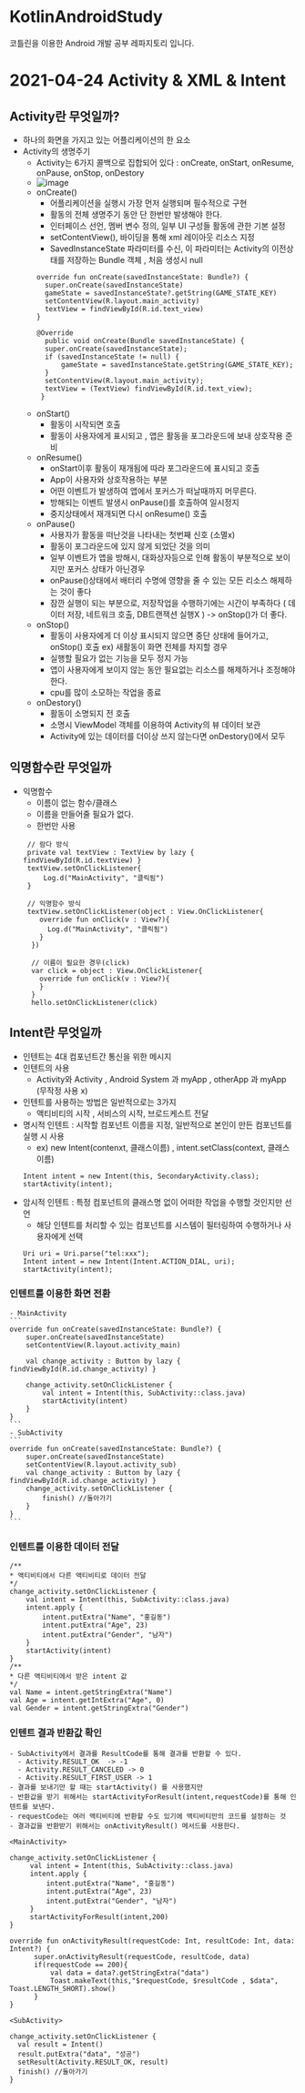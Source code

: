 # KotlinAndroidStudy
코틀린을 이용한 Android 개발 공부 레파지토리 입니다.

# 2021-04-24  Activity & XML & Intent

## Activity란 무엇일까?
- 하나의 화면을 가지고 있는 어플리케이션의 한 요소
- Activity의 생명주기
  - Activity는 6가지 콜백으로 집합되어 있다 : onCreate, onStart, onResume, onPause, onStop, onDestory
  - ![image](https://user-images.githubusercontent.com/81352078/115957873-e943f600-a53f-11eb-8d42-f04de43189ba.png)
  - onCreate() 
    - 어플리케이션을 실행시 가장 먼저 실행되며 필수적으로 구현
    - 활동의 전체 생명주기 동안 단 한번만 발생해야 한다.
    - 인터페이스 선언, 멤버 변수 정의, 일부 UI 구성들 활동에 관한 기본 설정
    - setContentView(), 바이딩을 통해 xml 레이아웃 리소스 지정
    - SavedInstanceState 파라미터를 수신, 이 파라미터는 Activity의 이전상태를 저장하는 Bundle 객체 , 처음 생성시 null
    ```
    override fun onCreate(savedInstanceState: Bundle?) {
      super.onCreate(savedInstanceState)
      gameState = savedInstanceState?.getString(GAME_STATE_KEY)
      setContentView(R.layout.main_activity)
      textView = findViewById(R.id.text_view)
    }
    
    @Override
      public void onCreate(Bundle savedInstanceState) {
      super.onCreate(savedInstanceState);
      if (savedInstanceState != null) {
          gameState = savedInstanceState.getString(GAME_STATE_KEY);
      }
      setContentView(R.layout.main_activity);
      textView = (TextView) findViewById(R.id.text_view);
     }
    ```
  - onStart()
    - 활동이 시작되면 호출
    - 활동이 사용자에게 표시되고 , 앱은 활동을 포그라운드에 보내 상호작용 준비
  - onResume()
    - onStart이후 활동이 재개됨에 따라 포그라운드에 표시되고 호출
    - App이 사용자와 상호작용하는 부분
    - 어떤 이벤트가 발생하여 앱에서 포커스가 떠날때까지 머무른다.
    - 방해되는 이벤트 발생시 onPause()를 호출하여 일시정지
    - 중지상태에서 재개되면 다시 onResume() 호출
  - onPause()
    - 사용자가 활동을 떠난것을 나타내는 첫번째 신호 (소멸x)
    - 활동이 포그라운드에 있지 않게 되었단 것을 의미
    - 일부 이벤트가 앱을 방해시, 대화상자등으로 인해 활동이 부분적으로 보이지만 포커스 상태가 아닌경우
    - onPause()상태에서 배터리 수명에 영향을 줄 수 있는 모든 리소스 해제하는 것이 좋다
    - 잠깐 실행이 되는 부분으로, 저장작업을 수행하기에는 시간이 부족하다 ( 데이터 저장, 네트워크 호출, DB트랜잭션 실행X ) -> onStop()가 더 좋다.
  - onStop()
    - 활동이 사용자에게 더 이상 표시되지 않으면 중단 상태에 들어가고, onStop() 호출 ex) 새활동이 화면 전체를 차지할 경우
    - 실행할 필요가 없는 기능을 모두 정지 가능
    - 앱이 사용자에게 보이지 않는 동안 필요없는 리소스를 해제하거나 조정해야 한다. 
    - cpu를 많이 소모하는 작업을 종료
  - onDestory() 
    - 활동이 소명되지 전 호출
    - 소명시 ViewModel 객체를 이용하여 Activity의 뷰 데이터 보관
    - Activity에 있는 데이터를 더이상 쓰지 않는다면 onDestory()에서 모두 

## 익명함수란 무엇일까
  - 익명함수
    - 이름이 없는 함수/클래스
    - 이름을 만들어줄 필요가 없다.
    - 한번만 사용
    ```
     // 람다 방식
     private val textView : TextView by lazy { findViewById(R.id.textView) }
     textView.setOnClickListener{
         Log.d("MainActivity", "클릭됨")
     }
     
     // 익명함수 방식
     textView.setOnClickListener(object : View.OnClickListener{
        override fun onClick(v : View?){
          Log.d("MainActivity", "클릭됨")
        }
      })
      
      // 이름이 필요한 경우(click)
      var click = object : View.OnClickListener{
        override fun onClick(v : View?){
        }
      }
      hello.setOnClickListener(click)
    ```

## Intent란 무엇일까
  - 인텐트는 4대 컴포넌트간 통신을 위한 메시지
  - 인텐트의 사용
    - Activity와 Activity , Android System 과 myApp , otherApp 과 myApp (무작정 사용 x)
  - 인텐트를 사용하는 방법은 일반적으로는 3가지
    - 액티비티의 시작 , 서비스의 시작, 브로드케스트 전달
  - 명시적 인텐트 : 시작할 컴포넌트 이름을 지정, 일반적으로 본인이 만든 컴포넌트를 실행 시 사용
    - ex) new Intent(contenxt, 클래스이름) ,  intent.setClass(context, 클래스이름)
    ```
    Intent intent = new Intent(this, SecondaryActivity.class);
    startActivity(intent);
    ```
  - 암시적 인텐트 : 특정 컴포넌트의 클래스명 없이 어떠한 작업을 수행할 것인지만 선언
    - 해당 인텐트를 처리할 수 있는 컴포넌트를 시스템이 필터링하여 수행하거나 사용자에게 선택
    ```
    Uri uri = Uri.parse("tel:xxx");
    Intent intent = new Intent(Intent.ACTION_DIAL, uri);
    startActivity(intent);
    ```
  ### 인텐트를 이용한 화면 전환
    - MainActivity
    ```
    override fun onCreate(savedInstanceState: Bundle?) {
        super.onCreate(savedInstanceState)
        setContentView(R.layout.activity_main)

        val change_activity : Button by lazy { findViewById(R.id.change_activity) }

        change_activity.setOnClickListener {
            val intent = Intent(this, SubActivity::class.java)
            startActivity(intent)
        }
    }
    ```
    - SubActivity
    ```
    override fun onCreate(savedInstanceState: Bundle?) {
        super.onCreate(savedInstanceState)
        setContentView(R.layout.activity_sub)
        val change_activity : Button by lazy { findViewById(R.id.change_activity) }
        change_activity.setOnClickListener {
            finish() //돌아가기 
        }
    }
    ```
  ### 인텐트를 이용한 데이터 전달
  ```
  /**
  * 액티비티에서 다른 액티비티로 데이터 전달
  */
  change_activity.setOnClickListener {
      val intent = Intent(this, SubActivity::class.java)
      intent.apply {
          intent.putExtra("Name", "홍길동")
          intent.putExtra("Age", 23)
          intent.putExtra("Gender", "남자")
      }
      startActivity(intent)
  }
  /**
  * 다른 액티비티에서 받은 intent 값
  */
  val Name = intent.getStringExtra("Name")
  val Age = intent.getIntExtra("Age", 0)
  val Gender = intent.getStringExtra("Gender")  
  ```
  ### 인텐트 결과 반환값 확인
    - SubActivity에서 결과를 ResultCode를 통해 결과를 반환할 수 있다.
      - Activity.RESULT_OK  -> -1
      - Activity.RESULT_CANCELED -> 0
      - Activity.RESULT_FIRST_USER -> 1
    - 결과를 보내기만 할 때는 startActivity() 를 사용했지만 
    - 반환값을 받기 위해서는 startActivityForResult(intent,requestCode)를 통해 인텐트를 보낸다.
    - requestCode는 여러 액티비티에 반환할 수도 있기에 액티비티만의 코드를 설정하는 것
    - 결과값을 반환받기 위해서는 onActivityResult() 메서드를 사용한다.
    
  ```
  <MainActivity>
  
  change_activity.setOnClickListener {
       val intent = Intent(this, SubActivity::class.java)
       intent.apply {
           intent.putExtra("Name", "홍길동")
           intent.putExtra("Age", 23)
           intent.putExtra("Gender", "남자")
       }
       startActivityForResult(intent,200)
  }
  
  override fun onActivityResult(requestCode: Int, resultCode: Int, data: Intent?) {
        super.onActivityResult(requestCode, resultCode, data)
        if(requestCode == 200){
            val data = data?.getStringExtra("data")
            Toast.makeText(this,"$requestCode, $resultCode , $data", Toast.LENGTH_SHORT).show()
        }
  }
  ```
  ```
  <SubActivity>
  
  change_activity.setOnClickListener {
    val result = Intent()
    result.putExtra("data", "성공")
    setResult(Activity.RESULT_OK, result)
    finish() //돌아가기
  }
  ```
